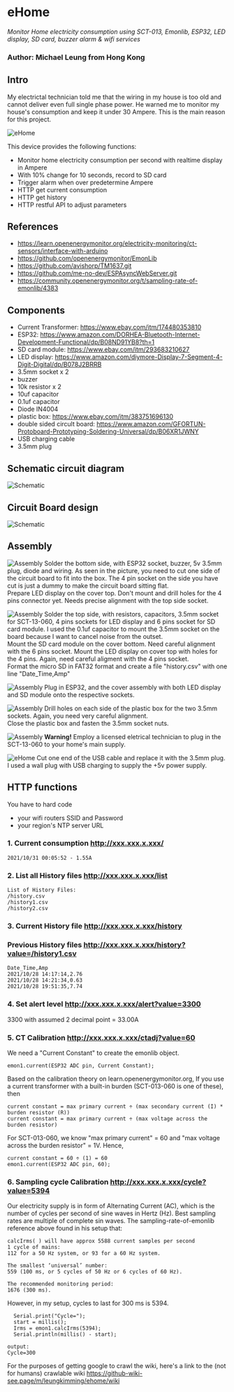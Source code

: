 # eHome
*Monitor Home electricity consumption using SCT-013, Emonlib, ESP32, LED display, SD card, buzzer alarm & wifi services*
### Author: Michael Leung from Hong Kong
## Intro
My electrictal technician told me that the wiring in my house is too old and cannot deliver even full single phase power. He warned me to monitor my house's consumption and keep it under 30 Ampere. This is the main reason for this project.

![eHome](/doc/IMG_5466.jpg)

This device provides the following functions:
* Monitor home electricity consumption per second with realtime display in Ampere
* With 10% change for 10 seconds, record to SD card
* Trigger alarm when over predetermine Ampere
* HTTP get current consumption
* HTTP get history
* HTTP restful API to adjust parameters

## References
* https://learn.openenergymonitor.org/electricity-monitoring/ct-sensors/interface-with-arduino
* https://github.com/openenergymonitor/EmonLib
* https://github.com/avishorp/TM1637.git
* https://github.com/me-no-dev/ESPAsyncWebServer.git
* https://community.openenergymonitor.org/t/sampling-rate-of-emonlib/4383

## Components
* Current Transformer: https://www.ebay.com/itm/174480353810
* ESP32: https://www.amazon.com/DORHEA-Bluetooth-Internet-Development-Functional/dp/B08ND91YB8?th=1
* SD card module: https://www.ebay.com/itm/293683210627
* LED display: https://www.amazon.com/diymore-Display-7-Segment-4-Digit-Digital/dp/B078J2BRRB
* 3.5mm socket x 2
* buzzer
* 10k resistor x 2
* 10uf capacitor
* 0.1uf capacitor
* Diode IN4004
* plastic box: https://www.ebay.com/itm/383751696130 
* double sided circult board: https://www.amazon.com/GFORTUN-Protoboard-Prototyping-Soldering-Universal/dp/B06XR1JWNY
* USB charging cable
* 3.5mm plug

## Schematic circuit diagram
![Schematic](/doc/ehome.png)

## Circuit Board design
![Schematic](/doc/ehome_circuit.png)

## Assembly
![Assembly](/doc/IMG_5459.jpg)
Solder the bottom side, with ESP32 socket, buzzer, 5v 3.5mm plug, diode and wiring.
As seen in the picture, you need to cut one side of the circuit board to fit into the box. The 4 pin socket on the side you have cut is just a dummy to make the circuit board sitting flat.<br />
Prepare LED display on the cover top. Don't mount and drill holes for the 4 pins connector yet. Needs precise alignment with the top side socket.

![Assembly](/doc/IMG_5460.jpg)
Solder the top side, with resistors, capacitors, 3.5mm socket for SCT-13-060, 4 pins sockets for LED display and 6 pins socket for SD card module. I used the 0.1uf capacitor to mount the 3.5mm socket on the board because I want to cancel noise from the outset.<br />
Mount the SD card module on the cover bottom. Need careful alignment with the 6 pins socket. Mount the LED display on cover top with holes for the 4 pins. Again, need careful aligment with the 4 pins socket.<br />
Format the micro SD in FAT32 format and create a file "history.csv" with one line "Date_Time,Amp"

![Assembly](/doc/IMG_5462.jpg)
Plug in ESP32, and the cover assembly with both LED display and SD module onto the respective sockets.

![Assembly](/doc/IMG_5463.jpg)
Drill holes on each side of the plastic box for the two 3.5mm sockets. Again, you need very careful alignment. <br />
Close the plastic box and fasten the 3.5mm socket nuts.

![Assembly](/doc/IMG_5471.JPG)
**Warning!** Employ a licensed eletrical technician to plug in the SCT-13-060 to your home's main supply.

![eHome](/doc/IMG_5466.jpg)
Cut one end of the USB cable and replace it with the 3.5mm plug. I used a wall plug with USB charging to supply the +5v power supply.

## HTTP functions
You have to hard code 
* your wifi routers SSID and Password
* your region's NTP server URL

### 1. Current consumption http://xxx.xxx.x.xxx/
```
2021/10/31 00:05:52 - 1.55A
```
### 2. List all History files http://xxx.xxx.x.xxx/list
```
List of History Files:
/history.csv
/history1.csv
/history2.csv
```
### 3. Current History file http://xxx.xxx.x.xxx/history
###    Previous History files http://xxx.xxx.x.xxx/history?value=/history1.csv
```
Date_Time,Amp
2021/10/28 14:17:14,2.76
2021/10/28 14:21:34,0.63
2021/10/28 19:51:35,7.74
```
### 4. Set alert level http://xxx.xxx.x.xxx/alert?value=3300
3300 with assumed 2 decimal point = 33.00A

### 5. CT Calibration http://xxx.xxx.x.xxx/ctadj?value=60
We need a "Current Constant" to create the emonlib object.
```
emon1.current(ESP32 ADC pin, Current Constant);
```
Based on the calibration theory on learn.openenergymonitor.org, If you use a current transformer with a built-in burden (SCT-013-060 is one of these), then
```
current constant = max primary current ÷ (max secondary current (I) * burden resistor (R))
current constant = max primary current ÷ (max voltage across the burden resistor)
```
For SCT-013-060, we know "max primary current" = 60 and "max voltage across the burden resistor" = 1V. Hence, 
```
current constant = 60 ÷ (1) = 60
emon1.current(ESP32 ADC pin, 60);
```
### 6. Sampling cycle Calibration http://xxx.xxx.x.xxx/cycle?value=5394
Our electricity supply is in form of Alternating Current (AC), which is the number of cycles per second of sine waves in Hertz (Hz). Best sampling rates are multiple of complete sin waves. The sampling-rate-of-emonlib reference above found in his setup that:
```
calcIrms( ) will have approx 5588 current samples per second
1 cycle of mains:
112 for a 50 Hz system, or 93 for a 60 Hz system.

The smallest ‘universal’ number:
559 (100 ms, or 5 cycles of 50 Hz or 6 cycles of 60 Hz).

The recommended monitoring period:
1676 (300 ms).
```
However, in my setup, cycles to last for 300 ms is 5394.
```
  Serial.print("Cycle=");
  start = millis();
  Irms = emon1.calcIrms(5394);
  Serial.println(millis() - start);

output:
Cycle=300
```

For the purposes of getting google to crawl the wiki, here's a link to the (not for humans) crawlable wiki 
https://github-wiki-see.page/m/leungkimming/ehome/wiki



